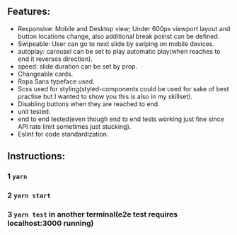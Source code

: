 ## Features:
- Responsive: Mobile and Desktop view; Under 600px viewport layout and button locations change, also additional break poinst can be defined.
- Swipeable: User can go to next slide by swiping on mobile devices.
- autoplay: carousel can be set to play automatic play(when reaches to end it reverses direction).
- speed: slide duration can be set by prop.
- Changeable cards.
- Ropa Sans typeface used.
- Scss used for styling(styled-components could be used for sake of best practise but I wanted to show you this is also in my skillset).
- Disabling buttons when they are reached to end.
- unit tested.
- end to end tested(even though end to end tests working just fine since API rate limit sometimes just stucking).
- Eslint for code standardization.

## Instructions:
### 1 `yarn`
### 2 `yarn start`
### 3 `yarn test` in another terminal(e2e test requires localhost:3000 running)
